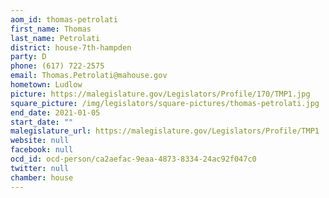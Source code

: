 ```yaml
---
aom_id: thomas-petrolati
first_name: Thomas
last_name: Petrolati
district: house-7th-hampden
party: D
phone: (617) 722-2575
email: Thomas.Petrolati@mahouse.gov
hometown: Ludlow
picture: https://malegislature.gov/Legislators/Profile/170/TMP1.jpg
square_picture: /img/legislators/square-pictures/thomas-petrolati.jpg
end_date: 2021-01-05
start_date: ""
malegislature_url: https://malegislature.gov/Legislators/Profile/TMP1
website: null
facebook: null
ocd_id: ocd-person/ca2aefac-9eaa-4873-8334-24ac92f047c0
twitter: null
chamber: house
---
```


